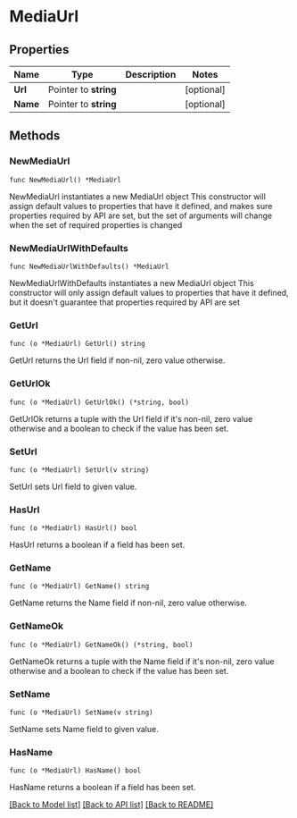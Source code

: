 # MediaUrl

## Properties

Name | Type | Description | Notes
------------ | ------------- | ------------- | -------------
**Url** | Pointer to **string** |  | [optional] 
**Name** | Pointer to **string** |  | [optional] 

## Methods

### NewMediaUrl

`func NewMediaUrl() *MediaUrl`

NewMediaUrl instantiates a new MediaUrl object
This constructor will assign default values to properties that have it defined,
and makes sure properties required by API are set, but the set of arguments
will change when the set of required properties is changed

### NewMediaUrlWithDefaults

`func NewMediaUrlWithDefaults() *MediaUrl`

NewMediaUrlWithDefaults instantiates a new MediaUrl object
This constructor will only assign default values to properties that have it defined,
but it doesn't guarantee that properties required by API are set

### GetUrl

`func (o *MediaUrl) GetUrl() string`

GetUrl returns the Url field if non-nil, zero value otherwise.

### GetUrlOk

`func (o *MediaUrl) GetUrlOk() (*string, bool)`

GetUrlOk returns a tuple with the Url field if it's non-nil, zero value otherwise
and a boolean to check if the value has been set.

### SetUrl

`func (o *MediaUrl) SetUrl(v string)`

SetUrl sets Url field to given value.

### HasUrl

`func (o *MediaUrl) HasUrl() bool`

HasUrl returns a boolean if a field has been set.

### GetName

`func (o *MediaUrl) GetName() string`

GetName returns the Name field if non-nil, zero value otherwise.

### GetNameOk

`func (o *MediaUrl) GetNameOk() (*string, bool)`

GetNameOk returns a tuple with the Name field if it's non-nil, zero value otherwise
and a boolean to check if the value has been set.

### SetName

`func (o *MediaUrl) SetName(v string)`

SetName sets Name field to given value.

### HasName

`func (o *MediaUrl) HasName() bool`

HasName returns a boolean if a field has been set.


[[Back to Model list]](../README.md#documentation-for-models) [[Back to API list]](../README.md#documentation-for-api-endpoints) [[Back to README]](../README.md)


